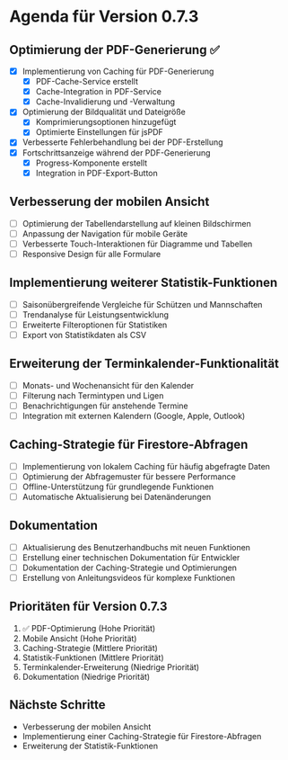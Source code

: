 # Agenda für Version 0.7.3

## Optimierung der PDF-Generierung ✅
- [x] Implementierung von Caching für PDF-Generierung
  - [x] PDF-Cache-Service erstellt
  - [x] Cache-Integration in PDF-Service
  - [x] Cache-Invalidierung und -Verwaltung
- [x] Optimierung der Bildqualität und Dateigröße
  - [x] Komprimierungsoptionen hinzugefügt
  - [x] Optimierte Einstellungen für jsPDF
- [x] Verbesserte Fehlerbehandlung bei der PDF-Erstellung
- [x] Fortschrittsanzeige während der PDF-Generierung
  - [x] Progress-Komponente erstellt
  - [x] Integration in PDF-Export-Button

## Verbesserung der mobilen Ansicht
- [ ] Optimierung der Tabellendarstellung auf kleinen Bildschirmen
- [ ] Anpassung der Navigation für mobile Geräte
- [ ] Verbesserte Touch-Interaktionen für Diagramme und Tabellen
- [ ] Responsive Design für alle Formulare

## Implementierung weiterer Statistik-Funktionen
- [ ] Saisonübergreifende Vergleiche für Schützen und Mannschaften
- [ ] Trendanalyse für Leistungsentwicklung
- [ ] Erweiterte Filteroptionen für Statistiken
- [ ] Export von Statistikdaten als CSV

## Erweiterung der Terminkalender-Funktionalität
- [ ] Monats- und Wochenansicht für den Kalender
- [ ] Filterung nach Termintypen und Ligen
- [ ] Benachrichtigungen für anstehende Termine
- [ ] Integration mit externen Kalendern (Google, Apple, Outlook)

## Caching-Strategie für Firestore-Abfragen
- [ ] Implementierung von lokalem Caching für häufig abgefragte Daten
- [ ] Optimierung der Abfragemuster für bessere Performance
- [ ] Offline-Unterstützung für grundlegende Funktionen
- [ ] Automatische Aktualisierung bei Datenänderungen

## Dokumentation
- [ ] Aktualisierung des Benutzerhandbuchs mit neuen Funktionen
- [ ] Erstellung einer technischen Dokumentation für Entwickler
- [ ] Dokumentation der Caching-Strategie und Optimierungen
- [ ] Erstellung von Anleitungsvideos für komplexe Funktionen

## Prioritäten für Version 0.7.3
1. ✅ PDF-Optimierung (Hohe Priorität)
2. Mobile Ansicht (Hohe Priorität)
3. Caching-Strategie (Mittlere Priorität)
4. Statistik-Funktionen (Mittlere Priorität)
5. Terminkalender-Erweiterung (Niedrige Priorität)
6. Dokumentation (Niedrige Priorität)

## Nächste Schritte
- Verbesserung der mobilen Ansicht
- Implementierung einer Caching-Strategie für Firestore-Abfragen
- Erweiterung der Statistik-Funktionen
